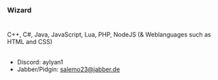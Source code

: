 ### Wizard

 <h1></h1>

C++, C#, Java, JavaScript, Lua, PHP, NodeJS (& Weblanguages such as HTML and CSS)
<br><br>
- Discord: aylyan1
- Jabber/Pidgin: salemo23@jabber.de
<h1></h1>

<!--
**salemo5m/salemo5m** is a ✨ _special_ ✨ repository because its `README.md` (this file) appears on your GitHub profile.

Here are some ideas to get you started:

- 🔭 I’m currently working on ...
- 🌱 I’m currently learning ...
- 👯 I’m looking to collaborate on ...
- 🤔 I’m looking for help with ...
- 💬 Ask me about ...
- 📫 How to reach me: ...
- 😄 Pronouns: ...
- ⚡ Fun fact: ...
-->
